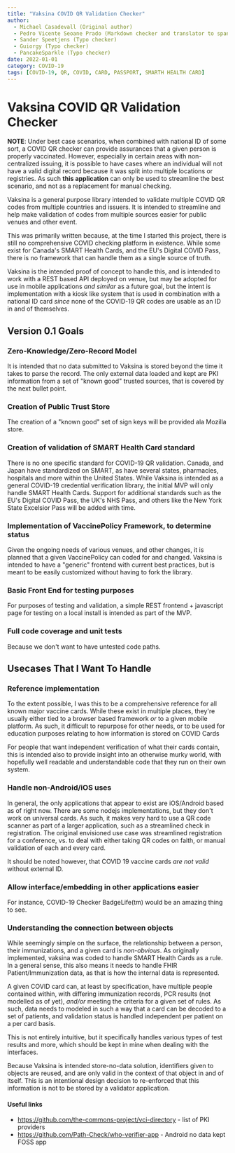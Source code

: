 ```yaml
---
title: "Vaksina COVID QR Validation Checker"
author:
  - Michael Casadevall (Original author)
  - Pedro Vicente Seoane Prado (Markdown checker and translator to spanish)
  - Sander Speetjens (Typo checker)
  - Guiorgy (Typo checker)
  - PancakeSparkle (Typo checker)
date: 2022-01-01
category: COVID-19
tags: [COVID-19, QR, COVID, CARD, PASSPORT, SMARTH HEALTH CARD]
---
```


# Vaksina COVID QR Validation Checker

**NOTE**: Under best case scenarios, when combined with national ID of some sort, a COVID QR checker can provide assurances that a given person is properly vaccinated. However, especially in certain areas with non-centralized issuing, it is possible to have cases where an individual will not have a valid digital record because it was split into multiple locations or registries. As such **this application** can only be used to streamline the best scenario, and not as a replacement for manual checking.

Vaksina is a general purpose library intended to validate multiple COVID QR codes from multiple countries and issuers. It is intended to streamline and help make validation of codes from multiple sources easier for public venues and other event.

This was primarily written because, at the time I started this project, there is still no comprehensive COVID checking platform in existence. While some exist for Canada's SMART Health Cards, and the EU's Digital COVID Pass, there is no framework that can handle them as a single source of truth.

Vaksina is the intended proof of concept to handle this, and is intended to work with a REST based API deployed on venue, but may be adopted for use in mobile applications *and similar* as a future goal, but the intent is implementation with a kiosk like system that is used in combination with a national ID card *since* none of the COVID-19 QR codes are usable as an ID in and of themselves.

## Version 0.1 Goals

### Zero-Knowledge/Zero-Record Model

It is intended that no data submitted to Vaksina is stored beyond the time it takes to parse the record. The only external data loaded and kept are PKI information from a set of "known good" trusted sources, that is covered by the next bullet point.

### Creation of Public Trust Store

The creation of a "known good" set of sign keys will be provided ala Mozilla store.

### Creation of validation of SMART Health Card standard

There is no one specific standard for COVID-19 QR validation. Canada, and Japan have standardized on SMART, as have several states, pharmacies, hospitals and more within the United States. While Vaksina is intended as a general COVID-19 credential verification library, the initial MVP will only handle SMART Health Cards. Support for additional standards such as the EU's Digital COVID Pass, the UK's NHS Pass, and others like the New York State Excelsior Pass will be added with time.

### Implementation of VaccinePolicy Framework, to determine status

Given the ongoing needs of various venues, and other changes, it is planned that a given VaccinePolicy can coded for and changed. Vaksina is intended to have a "generic" frontend with current best practices, but is meant to be easily customized without having to fork the library.

### Basic Front End for testing purposes

For purposes of testing and validation, a simple REST frontend + javascript page for testing on a local install is intended as part of the MVP.

### Full code coverage and unit tests

Because we don't want to have untested code paths.

## Usecases That I Want To Handle

### Reference implementation

To the extent possible, I was this to be a comprehensive reference for all known major vaccine cards. While these exist in multiple places, they're usually either tied to a browser based framework *or* to a given mobile platform. As such, it difficult to repurpose for other needs, or to be used for education purposes relating to how information is stored on COVID Cards

For people that want independent verification of what their cards contain, this is intended also to provide insight into an otherwise murky world, with hopefully well readable and understandable code that they run on their own system.

### Handle non-Android/iOS uses

In general, the only applications that appear to exist are iOS/Android based as of right now. There are some nodejs implementations, but they don't work on universal cards. As such, it makes very hard to use a QR code scanner as part of a larger application, such as a streamlined check in registration. The original envisioned use case was streamlined registration for a conference, vs. to deal with either taking QR codes on faith, or manual validation of each and every card.

It should be noted however, that COVID 19 vaccine cards *are not valid* without external ID.

### Allow interface/embedding in other applications easier

For instance, COVID-19 Checker BadgeLife(tm) would be an amazing thing to see.

### Understanding the connection between objects

While seemingly simple on the surface, the relationship between a person, their immunizations, and a given card is *non-obvious*. As originally implemented, vaksina was coded to handle SMART Health Cards as a rule. In a general sense, this also means it needs to handle FHIR Patient/Immunization data, as that is how the internal data is represented.

A given COVID card can, at least by specification, have multiple people contained within, with differing immunization records, PCR results (not modelled as of yet), *and/or* meeting the criteria for a given set of rules. As such, data needs to modeled in such a way that a card can be decoded to a set of patients, and validation status is handled independent per patient on a per card basis.

This is not entirely intuitive, but it specifically handles various types of test results and more, which should be kept in mine when dealing with the interfaces.

Because Vaksina is intended store-no-data solution, identifiers given to objects are reused, and are only valid in the context of that object in and
of itself. This is an intentional design decision to re-enforced that this
information is not to be stored by a validator application.

#### Useful links

* <https://github.com/the-commons-project/vci-directory> - list of PKI providers
* <https://github.com/Path-Check/who-verifier-app> - Android no data kept FOSS app
